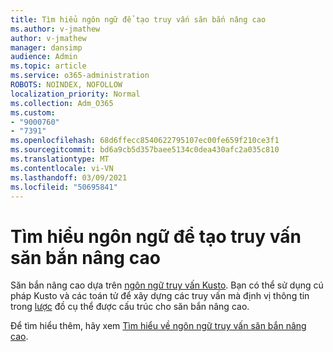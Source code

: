 ```yaml
---
title: Tìm hiểu ngôn ngữ để tạo truy vấn săn bắn nâng cao
ms.author: v-jmathew
author: v-jmathew
manager: dansimp
audience: Admin
ms.topic: article
ms.service: o365-administration
ROBOTS: NOINDEX, NOFOLLOW
localization_priority: Normal
ms.collection: Adm_O365
ms.custom:
- "9000760"
- "7391"
ms.openlocfilehash: 68d6ffecc8540622795107ec00fe659f210ce3f1
ms.sourcegitcommit: bd6a9cb5d357baee5134c0dea430afc2a035c810
ms.translationtype: MT
ms.contentlocale: vi-VN
ms.lasthandoff: 03/09/2021
ms.locfileid: "50695841"
---
```

# <a name="learn-the-language-for-creating-advanced-hunting-queries"></a>Tìm hiểu ngôn ngữ để tạo truy vấn săn bắn nâng cao

Săn bắn nâng cao dựa trên [ngôn ngữ truy vấn Kusto](https://go.microsoft.com/fwlink/?linkid=2144620). Bạn có thể sử dụng cú pháp Kusto và các toán tử để xây dựng các truy vấn mà định vị thông tin trong [lược](https://go.microsoft.com/fwlink/?linkid=2144621) đồ cụ thể được cấu trúc cho săn bắn nâng cao.

Để tìm hiểu thêm, hãy xem [Tìm hiểu về ngôn ngữ truy vấn săn bắn nâng cao](https://go.microsoft.com/fwlink/?linkid=2144518).
